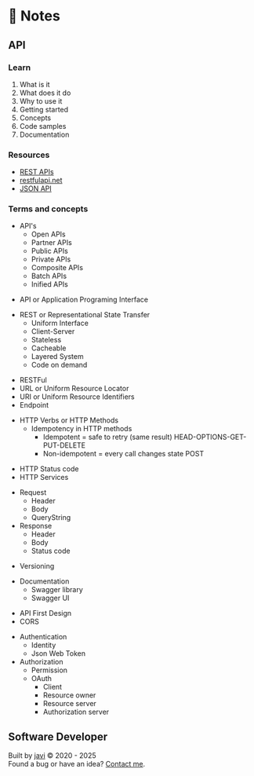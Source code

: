 # :memo: Notes
## API
### Learn
1. What is it
2. What does it do
3. Why to use it
4. Getting started
5. Concepts
6. Code samples
7. Documentation
### Resources
- [REST APIs](https://www.ibm.com/cloud/learn/rest-apis)
- [restfulapi.net](https://restfulapi.net/)
- [JSON API](https://jsonapi.org/)
### Terms and concepts
* API's
  - Open APIs
  - Partner APIs
  - Public APIs
  - Private APIs
  - Composite APIs
  - Batch APIs
  - Inified APIs
- API or Application Programing Interface
* REST or Representational State Transfer
  - Uniform Interface
  - Client-Server
  - Stateless
  - Cacheable
  - Layered System
  - Code on demand
- RESTFul
- URL or Uniform Resource Locator
- URI or Uniform Resource Identifiers
- Endpoint
* HTTP Verbs or HTTP Methods
  * Idempotency in HTTP methods
    - Idempotent = safe to retry (same result) HEAD-OPTIONS-GET-PUT-DELETE
    - Non-idempotent = every call changes state POST
- HTTP Status code
- HTTP Services
* Request
  - Header
  - Body
  - QueryString
* Response
  - Header
  - Body
  - Status code
- Versioning
* Documentation
  - Swagger library
  - Swagger UI
- API First Design
- CORS
* Authentication
  - Identity
  - Json Web Token
* Authorization
  - Permission
  * OAuth
    - Client
    - Resource owner
    - Resource server
    - Authorization server
## Software Developer
Built by [javi](https://github.com/javi0b01/) :copyright: 2020 - 2025  
Found a bug or have an idea? [Contact me](https://www.linkedin.com/in/javi0b01/).
